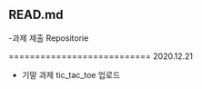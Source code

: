 ## READ.md

-과제 제출 Repositorie

===========================
    2020.12.21
- 기말 과제 tic_tac_toe 업로드

